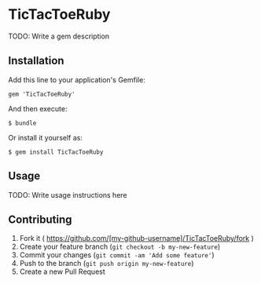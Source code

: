 # TicTacToeRuby

TODO: Write a gem description

## Installation

Add this line to your application's Gemfile:

    gem 'TicTacToeRuby'

And then execute:

    $ bundle

Or install it yourself as:

    $ gem install TicTacToeRuby

## Usage

TODO: Write usage instructions here

## Contributing

1. Fork it ( https://github.com/[my-github-username]/TicTacToeRuby/fork )
2. Create your feature branch (`git checkout -b my-new-feature`)
3. Commit your changes (`git commit -am 'Add some feature'`)
4. Push to the branch (`git push origin my-new-feature`)
5. Create a new Pull Request
